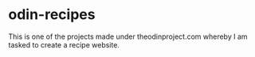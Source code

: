 # odin-recipes

This is one of the projects made under theodinproject.com whereby I am tasked to create a recipe website.